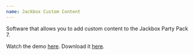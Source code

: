 ```yaml
---
name: Jackbox Custom Content
---
```


Software that allows you to add custom content to the Jackbox Party Pack 7.

Watch the demo [here](https://www.youtube.com/watch?v=4YO2SM21eIo). Download it [here](https://github.com/ambiguousname/jackbox-custom-content).